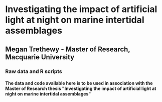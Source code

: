 # Investigating the impact of artificial light at night on marine intertidal assemblages
## Megan Trethewy - Master of Research, Macquarie University
### Raw data and R scripts

#### The data and code available here is to be used in association with the Master of Research thesis "Investigating the impact of artificial light at night on marine intertidal assemblages"
